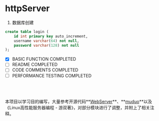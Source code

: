 # httpServer



1. 数据库创建

```sql
create table login (
	id int primary key auto_increment,
    username varchar(64) not null,
    password varchar(128) not null
);
```

- [x] BASIC FUNCTION COMPLETED
- [ ] README COMPLETED
- [ ] CODE COMMENTS COMPLETED
- [ ] PERFORMANCE TESTING COMPLETED

<br/>
<br/>
<br/>
本项目以学习目的编写，大量参考开源代码**<a href="https://github.com/markparticle/WebServer">WebServer</a>**、**<a href="https://github.com/chenshuo/muduo">muduo</a>**以及《Linux高性能服务器编程 - 游双著》，对部分模块进行了调整，并附上了相关注释。

